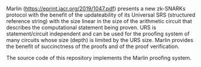 Marlin (https://eprint.iacr.org/2019/1047.pdf) presents a new zk-SNARKs protocol with the benefit of the updateability of its Universal SRS (structured reference string) with the size linear in the size of the arithmetic circuit that describes the computational statement being proven. URS is statement/circuit independent and can be used for the proofing system of many circuits whose size (depth) is limited by the URS size. Marlin provides the benefit of succinctness of the proofs and of the proof verification.

The source code of this repository implements the Marlin proofing system.
